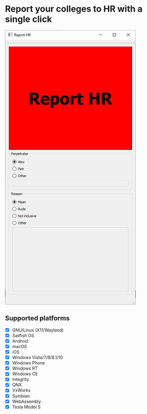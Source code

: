 # Report your colleges to HR with a single click

![Capture](capture.jpg)

## Supported platforms
- [x] GNU/Linux (X11/Wayland)
- [x] Sailfish OS
- [x] Android
- [x] macOS
- [x] iOS
- [x] Windows Vista/7/8/8.1/10
- [x] Windows Phone
- [x] Windows RT
- [x] Windows CE
- [x] Integrity
- [x] QNX
- [x] VxWorks
- [x] Symbian
- [x] WebAssembly
- [x] Tesla Model S
